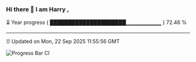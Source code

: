 ### Hi there 👋 I am Harry , 

⏳ Year progress { █████████████████████▁▁▁▁▁▁▁▁▁ } 72.46 %

---

⏰ Updated on Mon, 22 Sep 2025 11:55:56 GMT

![Progress Bar CI](https://github.com/duykhang68/duykhang68/workflows/Progress%20Bar%20CI/badge.svg)
